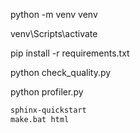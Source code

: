 
python -m venv venv

venv\Scripts\activate

pip install -r requirements.txt 

python check_quality.py

python profiler.py

```cmd
sphinx-quickstart
make.bat html
```